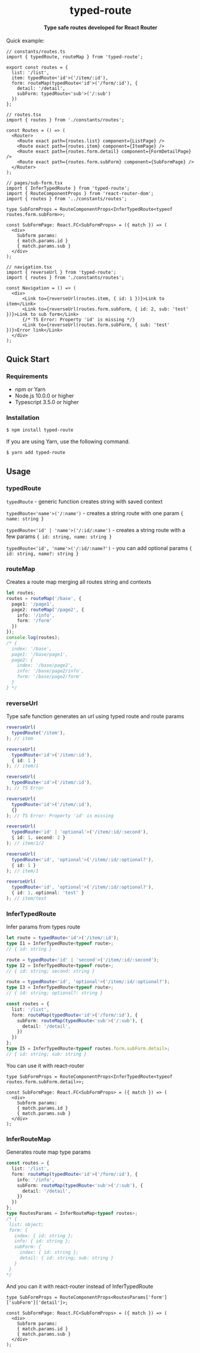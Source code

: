 <h1 align="center">typed-route</h1>

<h4 align="center">Type safe routes developed for React Router</h4>

Quick example:
```tsx
// constants/routes.ts
import { typedRoute, routeMap } from 'typed-route';

export const routes = {
  list: '/list',
  item: typedRoute<'id'>('/item/:id'),
  form: routeMap(typedRoute<'id'>('/form/:id'), {
    detail: '/detail',
    subForm: typedRoute<'sub'>('/:sub')
  })
};

// routes.tsx
import { routes } from './constants/routes';

const Routes = () => (
  <Router>
    <Route exact path={routes.list} component={ListPage} />
    <Route exact path={routes.item} component={ItemPage} />
    <Route exact path={routes.form.detail} component={FormDetailPage} />
    <Route exact path={routes.form.subForm} component={SubFormPage} />
  </Router>
);

// pages/sub-form.tsx
import { InferTypedRoute } from 'typed-route';
import { RouteComponentProps } from 'react-router-dom';
import { routes } from '../constants/routes';

type SubFormProps = RouteComponentProps<InferTypedRoute<typeof routes.form.subForm>>;

const SubFormPage: React.FC<SubFormProps> = ({ match }) => (
  <div>
    Subform params:
    { match.params.id }
    { match.params.sub }
  </div>
);

// navigation.tsx
import { reverseUrl } from 'typed-route';
import { routes } from './constants/routes';

const Navigation = () => (
  <div>
      <Link to={reverseUrl(routes.item, { id: 1 })}>Link to item</Link>
      <Link to={reverseUrl(routes.form.subForm, { id: 2, sub: 'test' })}>Link to sub form</Link>
      {/* TS Error: Property 'id' is missing */}
      <Link to={reverseUrl(routes.form.subForm, { sub: 'test' })}>Error link</Link>
  </div>
);

```

## Quick Start
### Requirements
- npm or Yarn
- Node.js 10.0.0 or higher
- Typescript 3.5.0 or higher


### Installation
```bash
$ npm install typed-route
```

If you are using Yarn, use the following command.

```bash
$ yarn add typed-route
```

## Usage

### typedRoute
`typedRoute` - generic function creates string with saved context

`typedRoute<'name'>('/:name')` - creates a string route with one param `{ name: string }`

`typedRoute<'id' | 'name'>('/:id/:name')` - creates a string route with a few params `{ id: string, name: string }`

`typedRoute<'id', 'name'>('/:id/:name?')` - you can add optional params `{ id: string, name?: string }`

### routeMap
Creates a route map merging all routes string and contexts

```ts
let routes;
routes = routeMap('/base', {
  page1: '/page1',
  page2: routeMap('/page2', {
    info: '/info',
    form: '/form'
  })
});
console.log(routes);
/* {
  index: '/base',
  page1: '/base/page1',
  page2: {
    index: '/base/page2',
    info: '/base/page2/info',
    form: '/base/page2/form'
  }
} */

```

### reverseUrl
Type safe function generates an url using typed route and route params
```ts
reverseUrl(
  typedRoute('/item'),
); // item

reverseUrl(
  typedRoute<'id'>('/item/:id'),
  { id: 1 }
); // item/1

reverseUrl(
  typedRoute<'id'>('/item/:id'),
); // TS Error

reverseUrl(
  typedRoute<'id'>('/item/:id'),
  {}
); // TS Error: Property 'id' is missing

reverseUrl(
  typedRoute<'id' | 'optional'>('/item/:id/:second'),
  { id: 1, second: 2 }
); // item/1/2

reverseUrl(
  typedRoute<'id', 'optional'>('/item/:id/:optional?'),
  { id: 1 }
); // item/1

reverseUrl(
  typedRoute<'id', 'optional'>('/item/:id/:optional?'),
  { id: 1, optional: 'test' }
); // item/test
```

### InferTypedRoute
Infer params from types route
```ts
let route = typedRoute<'id'>('/item/:id');
type I1 = InferTypedRoute<typeof route>;
// { id: string }

route = typedRoute<'id' | 'second'>('/item/:id/:second');
type I2 = InferTypedRoute<typeof route>;
// { id: string; second: string }

route = typedRoute<'id', 'optional'>('/item/:id/:optional?');
type I3 = InferTypedRoute<typeof route>;
// { id: string; optional?: string }

const routes = {
  list: '/list',
  form: routeMap(typedRoute<'id'>('/form/:id'), {
    subForm: routeMap(typedRoute<'sub'>('/:sub'), {
      detail: '/detail',
    })
  })
};
type I5 = InferTypedRoute<typeof routes.form.subForm.detail>;
// { id: string; sub: string }
```
You can use it with react-router
```tsx
type SubFormProps = RouteComponentProps<InferTypedRoute<typeof routes.form.subForm.detail>>;

const SubFormPage: React.FC<SubFormProps> = ({ match }) => (
  <div>
    Subform params:
    { match.params.id }
    { match.params.sub }
  </div>
);
``` 

### InferRouteMap
Generates route map type params
```ts
const routes = {
  list: '/list',
  form: routeMap(typedRoute<'id'>('/form/:id'), {
    info: '/info',
    subForm: routeMap(typedRoute<'sub'>('/:sub'), {
      detail: '/detail',
    })
  })
};
type RoutesParams = InferRouteMap<typeof routes>;
/* {
 list: object;
 form: {
   index: { id: string };
   info: { id: string };
   subForm: {
     index: { id: string };
     detail: { id: string; sub: string }
   }
 }
*/
```
And you can it with react-router instead of InferTypedRoute
```tsx
type SubFormProps = RouteComponentProps<RoutesParams['form']['subForm']['detail']>;

const SubFormPage: React.FC<SubFormProps> = ({ match }) => (
  <div>
    Subform params:
    { match.params.id }
    { match.params.sub }
  </div>
);
``` 